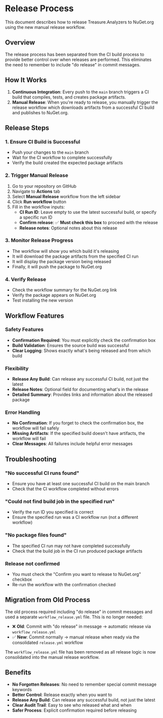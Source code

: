 # Release Process

This document describes how to release Treasure.Analyzers to NuGet.org using the new manual release workflow.

## Overview

The release process has been separated from the CI build process to provide better control over when releases are performed. This eliminates the need to remember to include "do release" in commit messages.

## How It Works

1. **Continuous Integration**: Every push to the `main` branch triggers a CI build that compiles, tests, and creates package artifacts.
2. **Manual Release**: When you're ready to release, you manually trigger the release workflow which downloads artifacts from a successful CI build and publishes to NuGet.org.

## Release Steps

### 1. Ensure CI Build is Successful

- Push your changes to the `main` branch
- Wait for the CI workflow to complete successfully
- Verify the build created the expected package artifacts

### 2. Trigger Manual Release

1. Go to your repository on GitHub
2. Navigate to **Actions** tab
3. Select **Manual Release** workflow from the left sidebar
4. Click **Run workflow** button
5. Fill in the workflow inputs:
   - **CI Run ID**: Leave empty to use the latest successful build, or specify a specific run ID
   - **Confirm release**: ✅ **Must check this box** to proceed with the release
   - **Release notes**: Optional notes about this release

### 3. Monitor Release Progress

- The workflow will show you which build it's releasing
- It will download the package artifacts from the specified CI run
- It will display the package version being released
- Finally, it will push the package to NuGet.org

### 4. Verify Release

- Check the workflow summary for the NuGet.org link
- Verify the package appears on NuGet.org
- Test installing the new version

## Workflow Features

### Safety Features

- **Confirmation Required**: You must explicitly check the confirmation box
- **Build Validation**: Ensures the source build was successful
- **Clear Logging**: Shows exactly what's being released and from which build

### Flexibility

- **Release Any Build**: Can release any successful CI build, not just the latest
- **Release Notes**: Optional field for documenting what's in the release
- **Detailed Summary**: Provides links and information about the released package

### Error Handling

- **No Confirmation**: If you forget to check the confirmation box, the workflow will fail safely
- **Missing Artifacts**: If the specified build doesn't have artifacts, the workflow will fail
- **Clear Messages**: All failures include helpful error messages

## Troubleshooting

### "No successful CI runs found"

- Ensure you have at least one successful CI build on the main branch
- Check that the CI workflow completed without errors

### "Could not find build job in the specified run"

- Verify the run ID you specified is correct
- Ensure the specified run was a CI workflow run (not a different workflow)

### "No package files found"

- The specified CI run may not have completed successfully
- Check that the build job in the CI run produced package artifacts

### Release not confirmed

- You must check the "Confirm you want to release to NuGet.org" checkbox
- Re-run the workflow with the confirmation checked

## Migration from Old Process

The old process required including "do release" in commit messages and used a separate `workflow_release.yml` file. This is no longer needed:

- ❌ **Old**: Commit with "do release" in message → automatic release via `workflow_release.yml`
- ✅ **New**: Commit normally → manual release when ready via the consolidated `release.yml` workflow

The `workflow_release.yml` file has been removed as all release logic is now consolidated into the manual release workflow.

## Benefits

- **No Forgotten Releases**: No need to remember special commit message keywords
- **Better Control**: Release exactly when you want to
- **Release Any Build**: Can release any successful build, not just the latest
- **Clear Audit Trail**: Easy to see who released what and when
- **Safer Process**: Explicit confirmation required before releasing
